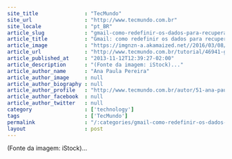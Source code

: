 ```yaml
---
site_title               : "TecMundo"
site_url                 : "http://www.tecmundo.com.br"
site_locale              : "pt_BR"
article_slug             : "gmail-como-redefinir-os-dados-para-recuperacao-de-senha"
article_title            : "Gmail: como redefinir os dados para recuperação de senha"
article_image            : "https://imgnzn-a.akamaized.net//2016/03/08/08135313945289-t1200x480.jpg"
article_url              : "http://www.tecmundo.com.br/tutorial/46941-gmail-como-redefinir-os-dados-para-recuperacao-de-senha.htm"
article_published_at     : "2013-11-12T12:39:27-02:00"
article_description      : "(Fonte da imagem: iStock)..."
article_author_name      : "Ana Paula Pereira"
article_author_image     : null
article_author_biography : null
article_author_profile   : "http://www.tecmundo.com.br/autor/51-ana-paula-pereira/"
article_author_facebook  : null
article_author_twitter   : null
category                 : ['technology']
tags                     : ['TecMundo']
permalink                : "/:categories/gmail-como-redefinir-os-dados-para-recuperacao-de-senha/"
layout                   : post
---
```


(Fonte da imagem: iStock)...
